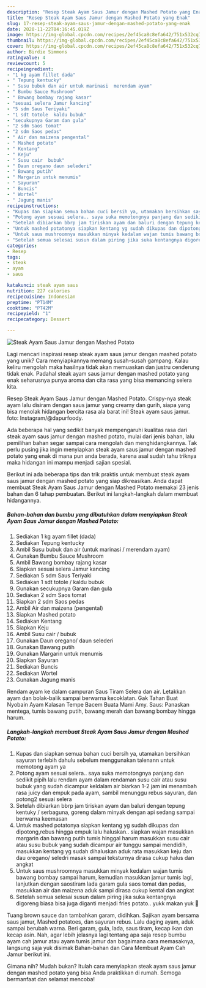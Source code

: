 ```yaml
---
description: "Resep Steak Ayam Saus Jamur dengan Mashed Potato yang Enak"
title: "Resep Steak Ayam Saus Jamur dengan Mashed Potato yang Enak"
slug: 17-resep-steak-ayam-saus-jamur-dengan-mashed-potato-yang-enak
date: 2020-11-22T04:16:45.019Z
image: https://img-global.cpcdn.com/recipes/2ef45ca8c8efa642/751x532cq70/steak-ayam-saus-jamur-dengan-mashed-potato-foto-resep-utama.jpg
thumbnail: https://img-global.cpcdn.com/recipes/2ef45ca8c8efa642/751x532cq70/steak-ayam-saus-jamur-dengan-mashed-potato-foto-resep-utama.jpg
cover: https://img-global.cpcdn.com/recipes/2ef45ca8c8efa642/751x532cq70/steak-ayam-saus-jamur-dengan-mashed-potato-foto-resep-utama.jpg
author: Birdie Simmons
ratingvalue: 4
reviewcount: 5
recipeingredient:
- "1 kg ayam fillet dada"
- " Tepung kentucky"
- " Susu bubuk dan air untuk marinasi  merendam ayam"
- " Bumbu Sauce Mushroom"
- " Bawang bombay rajang kasar"
- "sesuai selera Jamur kancing"
- "5 sdm Saus Teriyaki"
- "1 sdt totole  kaldu bubuk"
- "secukupnya Garam dan gula"
- "2 sdm Saos tomat"
- "2 sdm Saos pedas"
- " Air dan maizena pengental"
- " Mashed potato"
- " Kentang"
- " Keju"
- " Susu cair  bubuk"
- " Daun oregano daun selederi"
- " Bawang putih"
- " Margarin untuk menumis"
- " Sayuran"
- " Buncis"
- " Wortel"
- " Jagung manis"
recipeinstructions:
- "Kupas dan siapkan semua bahan cuci bersih ya, utamakan bersihkan sayuran terlebih dahulu sebelum menggunakan talenann untuk memotong ayam ya"
- "Potong ayam sesuai selera.. saya suka memotongnya panjang dan sedikit pipih lalu rendam ayam dalam rendaman susu cair atau susu bubuk yang sudah dicampur keldalam air biarkan 1-2 jam ini menambah rasa juicy dan empuk pada ayam, sambil menunggu rebus sayuran, dan potong2 sesuai selera"
- "Setelah dibiarkan bbrp jam tiriskan ayam dan baluri dengan tepung kentuky / serbaguna, goreng dalam minyak dengan api sedang sampai berwarna keemasan"
- "Untuk mashed potatonya siapkan kentang yg sudah dikupas dan dipotong,rebus hingga empuk lalu haluskan.. siapkan wajan masukkan margarin dan bawang putih tumis hinggal harum masukkan susu cair atau susu bubuk yang sudah dicampur air tunggu sampai mendidih, masukkan kentang yg sudah dihaluskan aduk rata masukkan keju dan dau oregano/ seledri masak sampai teksturnya dirasa cukup halus dan angkat"
- "Untuk saus mushroomnya masukkan minyak kedalam wajan tumis bawang bombay sampai harum, kemudian masukkan jamur tumis lagi, lanjutkan dengan saostiram lada garam gula saos tomat dan pedas, masukkan air dan maizena aduk sampi dirasa cukup kental dan angkat"
- "Setelah semua selesai susun dalam piring jika suka kentangnya digoreng biasa bisa juga diganti menjadi fries potato.. yukk makan yuk 🤎"
categories:
- Resep
tags:
- steak
- ayam
- saus

katakunci: steak ayam saus 
nutrition: 227 calories
recipecuisine: Indonesian
preptime: "PT14M"
cooktime: "PT42M"
recipeyield: "1"
recipecategory: Dessert

---
```



![Steak Ayam Saus Jamur dengan Mashed Potato](https://img-global.cpcdn.com/recipes/2ef45ca8c8efa642/751x532cq70/steak-ayam-saus-jamur-dengan-mashed-potato-foto-resep-utama.jpg)

Lagi mencari inspirasi resep steak ayam saus jamur dengan mashed potato yang unik? Cara menyiapkannya memang susah-susah gampang. Kalau keliru mengolah maka hasilnya tidak akan memuaskan dan justru cenderung tidak enak. Padahal steak ayam saus jamur dengan mashed potato yang enak seharusnya punya aroma dan cita rasa yang bisa memancing selera kita.

Resep Steak Ayam Saus Jamur dengan Mashed Potato. Crispy-nya steak ayam lalu disiram dengan saus jamur yang creamy dan gurih, siapa yang bisa menolak hidangan bercita rasa ala barat ini! Steak ayam saus jamur. foto: Instagram/@dapurfoody.

Ada beberapa hal yang sedikit banyak mempengaruhi kualitas rasa dari steak ayam saus jamur dengan mashed potato, mulai dari jenis bahan, lalu pemilihan bahan segar sampai cara mengolah dan menghidangkannya. Tak perlu pusing jika ingin menyiapkan steak ayam saus jamur dengan mashed potato yang enak di mana pun anda berada, karena asal sudah tahu triknya maka hidangan ini mampu menjadi sajian spesial.


Berikut ini ada beberapa tips dan trik praktis untuk membuat steak ayam saus jamur dengan mashed potato yang siap dikreasikan. Anda dapat membuat Steak Ayam Saus Jamur dengan Mashed Potato memakai 23 jenis bahan dan 6 tahap pembuatan. Berikut ini langkah-langkah dalam membuat hidangannya.

<!--inarticleads1-->

##### Bahan-bahan dan bumbu yang dibutuhkan dalam menyiapkan Steak Ayam Saus Jamur dengan Mashed Potato:

1. Sediakan 1 kg ayam fillet (dada)
1. Sediakan  Tepung kentucky
1. Ambil  Susu bubuk dan air (untuk marinasi / merendam ayam)
1. Gunakan  Bumbu Sauce Mushroom
1. Ambil  Bawang bombay rajang kasar
1. Siapkan sesuai selera Jamur kancing
1. Sediakan 5 sdm Saus Teriyaki
1. Sediakan 1 sdt totole / kaldu bubuk
1. Gunakan secukupnya Garam dan gula
1. Sediakan 2 sdm Saos tomat
1. Siapkan 2 sdm Saos pedas
1. Ambil  Air dan maizena (pengental)
1. Siapkan  Mashed potato
1. Sediakan  Kentang
1. Siapkan  Keju
1. Ambil  Susu cair / bubuk
1. Gunakan  Daun oregano/ daun selederi
1. Gunakan  Bawang putih
1. Gunakan  Margarin untuk menumis
1. Siapkan  Sayuran
1. Sediakan  Buncis
1. Sediakan  Wortel
1. Gunakan  Jagung manis


Rendam ayam ke dalam campuran Saus Tiram Selera dan air. Letakkan ayam dan bolak-balik sampai berwarna kecoklatan. Gak Tahan Buat Nyobain Ayam Kalasan Tempe Bacem Buata Mami Amy. Saus: Panaskan mentega, tumis bawang putih, bawang merah dan bawang bombay hingga harum. 

<!--inarticleads2-->

##### Langkah-langkah membuat Steak Ayam Saus Jamur dengan Mashed Potato:

1. Kupas dan siapkan semua bahan cuci bersih ya, utamakan bersihkan sayuran terlebih dahulu sebelum menggunakan talenann untuk memotong ayam ya
1. Potong ayam sesuai selera.. saya suka memotongnya panjang dan sedikit pipih lalu rendam ayam dalam rendaman susu cair atau susu bubuk yang sudah dicampur keldalam air biarkan 1-2 jam ini menambah rasa juicy dan empuk pada ayam, sambil menunggu rebus sayuran, dan potong2 sesuai selera
1. Setelah dibiarkan bbrp jam tiriskan ayam dan baluri dengan tepung kentuky / serbaguna, goreng dalam minyak dengan api sedang sampai berwarna keemasan
1. Untuk mashed potatonya siapkan kentang yg sudah dikupas dan dipotong,rebus hingga empuk lalu haluskan.. siapkan wajan masukkan margarin dan bawang putih tumis hinggal harum masukkan susu cair atau susu bubuk yang sudah dicampur air tunggu sampai mendidih, masukkan kentang yg sudah dihaluskan aduk rata masukkan keju dan dau oregano/ seledri masak sampai teksturnya dirasa cukup halus dan angkat
1. Untuk saus mushroomnya masukkan minyak kedalam wajan tumis bawang bombay sampai harum, kemudian masukkan jamur tumis lagi, lanjutkan dengan saostiram lada garam gula saos tomat dan pedas, masukkan air dan maizena aduk sampi dirasa cukup kental dan angkat
1. Setelah semua selesai susun dalam piring jika suka kentangnya digoreng biasa bisa juga diganti menjadi fries potato.. yukk makan yuk 🤎


Tuang brown sauce dan tambahkan garam, didihkan. Sajikan ayam bersama saus jamur, Mashed potatoes, dan sayuran rebus. Lalu daging ayam, aduk sampai berubah warna. Beri garam, gula, lada, saus tiram, kecap ikan dan kecap asin. Nah, agar lebih jelasnya lagi tentang apa saja resep bumbu ayam cah jamur atau ayam tumis jamur dan bagaimana cara memasaknya, langsung saja yuk disimak Bahan-bahan dan Cara Membuat Ayam Cah Jamur berikut ini. 

Gimana nih? Mudah bukan? Itulah cara menyiapkan steak ayam saus jamur dengan mashed potato yang bisa Anda praktikkan di rumah. Semoga bermanfaat dan selamat mencoba!
